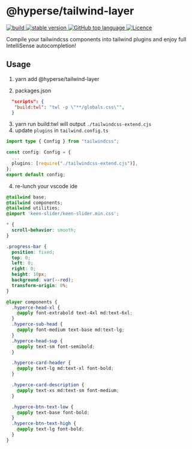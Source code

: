# @hyperse/tailwind-layer

<p align="left">
  <a aria-label="Build" href="https://github.com/hyperse-io/tailwind-layer/actions?query=workflow%3ACI">
    <img alt="build" src="https://img.shields.io/github/actions/workflow/status/hyperse-io/tailwind-layer/ci-integrity.yml?branch=main&label=ci&logo=github&style=flat-quare&labelColor=000000" />
  </a>
  <a aria-label="stable version" href="https://www.npmjs.com/package/@hyperse/tailwind-layer">
    <img alt="stable version" src="https://img.shields.io/npm/v/%40hyperse%2Ftailwind-layer?branch=main&label=version&logo=npm&style=flat-quare&labelColor=000000" />
  </a>
  <a aria-label="Top language" href="https://github.com/hyperse-io/tailwind-layer/search?l=typescript">
    <img alt="GitHub top language" src="https://img.shields.io/github/languages/top/hyperse-io/tailwind-layer?style=flat-square&labelColor=000&color=blue">
  </a>
  <a aria-label="Licence" href="https://github.com/hyperse-io/tailwind-layer/blob/main/LICENSE">
    <img alt="Licence" src="https://img.shields.io/github/license/hyperse-io/tailwind-layer?style=flat-quare&labelColor=000000" />
  </a>
</p>

Compile your tailwindcss components into tailwind plugins and enjoy full IntelliSense autocompletion!

## Usage

1. yarn add @hyperse/tailwind-layer

2. packages.json

```json
  "scripts": {
   "build:twl": "twl -p \"**/globals.css\"",
  }
```

3. yarn run build:twl will output `./tailwindcss-extend.cjs`
4. update `plugins` in `tailwind.config.ts`

```ts
import type { Config } from "tailwindcss";

const config: Config = {
  ...
  plugins: [require("./tailwindcss-extend.cjs")],
};
export default config;
```

4. re-lunch your vscode ide

```css filename="app/globals.css"
@tailwind base;
@tailwind components;
@tailwind utilities;
@import 'keen-slider/keen-slider.min.css';

* {
  scroll-behavior: smooth;
}

.progress-bar {
  position: fixed;
  top: 0;
  left: 0;
  right: 0;
  height: 10px;
  background: var(--red);
  transform-origin: 0%;
}

@layer components {
  .hyperce-head-xl {
    @apply font-extrabold text-4xl md:text-6xl;
  }
  .hyperce-sub-head {
    @apply font-medium text-base md:text-lg;
  }
  .hyperce-head-sup {
    @apply text-sm font-semibold;
  }

  .hyperce-card-header {
    @apply text-lg md:text-xl font-bold;
  }

  .hyperce-card-description {
    @apply text-xs md:text-sm font-medium;
  }

  .hyperce-btn-text-low {
    @apply text-base font-bold;
  }
  .hyperce-btn-text-high {
    @apply text-lg font-bold;
  }
}
```
